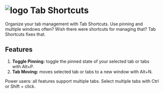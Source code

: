 # ![logo](https://github.com/2zqa/tab-shortcuts/assets/25235249/01599c74-37fc-4f62-8d54-178a37899ebe) Tab Shortcuts

Organize your tab management with Tab Shortcuts. Use pinning and multiple windows often? Wish there were shortcuts for managing that? Tab Shortcuts fixes that.

## Features

1. **Toggle Pinning:** toggle the pinned state of your selected tab or tabs with Alt+P.
2. **Tab Moving:** moves selected tab or tabs to a new window with Alt+N.

Power users: all features support multiple tabs. Select multiple tabs with Ctrl or Shift + click.
